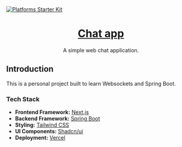 <a href="https://app.code-library.pub">
  <img alt="Platforms Starter Kit" src="public/thumbnail.png">
  <h1 align="center">Chat app</h1>
</a>
<p align="center">
  A simple web chat application.
</p>

## Introduction

This is a personal project built to learn Websockets and Spring Boot.

### Tech Stack

- **Frontend Framework:** [Next.js](https://nextjs.org)
- **Backend Framework:** [Spring Boot]([https://nextjs.org](https://spring.io/projects/spring-boot))
- **Styling:** [Tailwind CSS](https://tailwindcss.com)
- **UI Components:** [Shadcn/ui](https://ui.shadcn.com)
- **Deployment:** [Vercel](https://vercel.com/)
